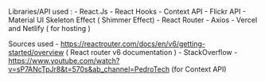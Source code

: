 Libraries/API used :  - React.Js
                      - React Hooks
                      - Context API
                      - Flickr API
                      - Material UI Skeleton Effect ( Shimmer Effect)
                      - React Router
                      - Axios
                      - Vercel and Netlify ( for hosting )

Sources used - https://reactrouter.com/docs/en/v6/getting-started/overview  ( React router v6 documentation )
           -  StackOverflow
           - https://www.youtube.com/watch?v=sP7ANcTpJr8&t=570s&ab_channel=PedroTech (for Context API)
                      
                      
